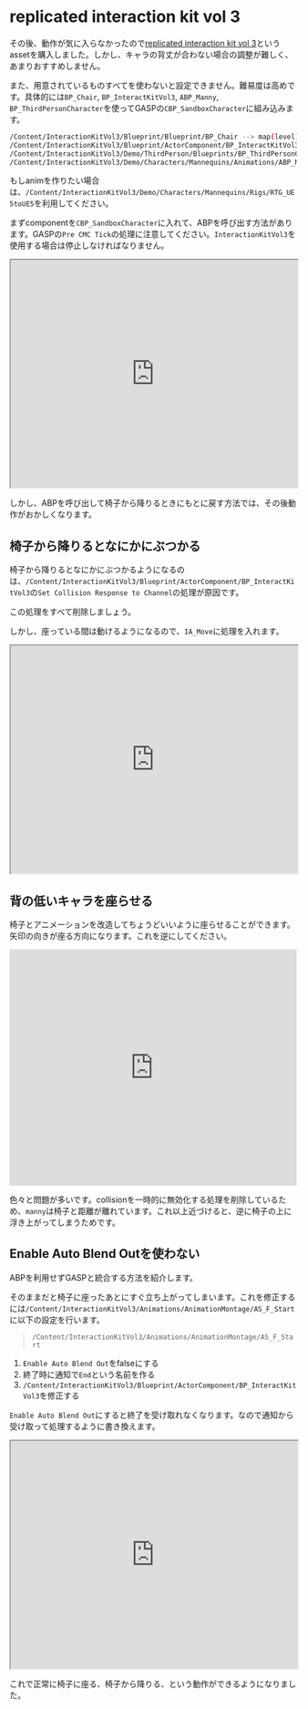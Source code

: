 # replicated interaction kit vol 3

その後、動作が気に入らなかったので[replicated interaction kit vol 3](https://www.fab.com/ja/listings/3ce13688-fd10-462f-b90d-964c85a090ad)というassetを購入しました。しかし、キャラの背丈が合わない場合の調整が難しく、あまりおすすめしません。

また、用意されているものすべてを使わないと設定できません。難易度は高めです。具体的には`BP_Chair`, `BP_InteractKitVol3`, `ABP_Manny`, `BP_ThirdPersonCharacter`を使ってGASPの`CBP_SandboxCharacter`に組み込みます。

```sh
/Content/InteractionKitVol3/Blueprint/Blueprint/BP_Chair --> map(level)
/Content/InteractionKitVol3/Blueprint/ActorComponent/BP_InteractKitVol3 --> CBP_SandboxCharacter[Component]
/Content/InteractionKitVol3/Demo/ThirdPerson/Blueprints/BP_ThirdPersonCharacter --> CBP_SandboxCharacter[key-E, key-Space]
/Content/InteractionKitVol3/Demo/Characters/Mannequins/Animations/ABP_Manny --> CBP_SandboxCharacter[Set Anim Instance Class]
```

もしanimを作りたい場合は、`/Content/InteractionKitVol3/Demo/Characters/Mannequins/Rigs/RTG_UE5toUE5`を利用してください。

まずcomponentを`CBP_SandboxCharacter`に入れて、ABPを呼び出す方法があります。GASPの`Pre CMC Tick`の処理に注意してください。`InteractionKitVol3`を使用する場合は停止しなければなりません。

<iframe src="https://blueprintue.com/render/9e2ls2nx/2" scrolling="no" allowfullscreen style="width:100%;height:400px"></iframe>

しかし、ABPを呼び出して椅子から降りるときにもとに戻す方法では、その後動作がおかしくなります。

## 椅子から降りるとなにかにぶつかる

椅子から降りるとなにかにぶつかるようになるのは、`/Content/InteractionKitVol3/Blueprint/ActorComponent/BP_InteractKitVol3`の`Set Collision Response to Channel`の処理が原因です。

この処理をすべて削除しましょう。

しかし、座っている間は動けるようになるので、`IA_Move`に処理を入れます。

<iframe src="https://blueprintue.com/render/9e2ls2nx/4" scrolling="no" allowfullscreen style="width:100%;height:400px"></iframe>

## 背の低いキャラを座らせる

椅子とアニメーションを改造してちょうどいいように座らせることができます。矢印の向きが座る方向になります。これを逆にしてください。

<iframe width="100%" height="415" src="https://www.youtube.com/embed/0YFpV-sUups?si=aTNoK5NTO17ab-Rz&amp;mute=1&rel=0&showinfo=0&controls=0" title="YouTube video player" frameborder="0" allow="accelerometer; autoplay; clipboard-write; encrypted-media; gyroscope; picture-in-picture; web-share" referrerpolicy="strict-origin-when-cross-origin" allowfullscreen></iframe>

色々と問題が多いです。collisionを一時的に無効化する処理を削除しているため、`manny`は椅子と距離が離れています。これ以上近づけると、逆に椅子の上に浮き上がってしまうためです。

## Enable Auto Blend Outを使わない

ABPを利用せずGASPと統合する方法を紹介します。

そのままだと椅子に座ったあとにすぐ立ち上がってしまいます。これを修正するには`/Content/InteractionKitVol3/Animations/AnimationMontage/AS_F_Start`に以下の設定を行います。

> `/Content/InteractionKitVol3/Animations/AnimationMontage/AS_F_Start`

1. `Enable Auto Blend Out`をfalseにする
2. 終了時に通知で`End`という名前を作る
3. `/Content/InteractionKitVol3/Blueprint/ActorComponent/BP_InteractKitVol3`を修正する

`Enable Auto Blend Out`にすると終了を受け取れなくなります。なので通知から受け取って処理するように書き換えます。

<iframe src="https://blueprintue.com/render/9e2ls2nx/3" scrolling="no" allowfullscreen style="width:100%;height:400px"></iframe>

これで正常に椅子に座る、椅子から降りる、という動作ができるようになりました。

